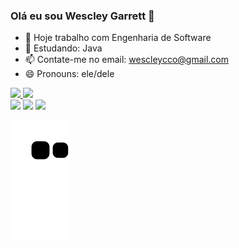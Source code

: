 ### Olá eu sou Wescley Garrett 👋

- 🔭 Hoje trabalho com Engenharia de Software
- 🌱 Estudando: Java
- 📫 Contate-me no email: wescleycco@gmail.com
- 😄 Pronouns: ele/dele




 <div>
  <a href="https://github.com/wescleycco">
  <img height="180em" src="https://github-readme-stats.vercel.app/api?username=wescleycco&show_icons=true&theme=dracula&include_all_commits=true&count_private=true"/>
  <img height="180em" src="https://github-readme-stats.vercel.app/api/top-langs/?username=wescleycco&layout=compact&langs_count=7&theme=dracula"/>
</div>
  
<div> 
    <a href="https://www.instagram.com/wes_c.g" target="_blank"><img src="https://img.shields.io/badge/-Instagram-%23E4405F?style=for-the-badge&logo=instagram&logoColor=white" target="_blank"></a> 
  <a href = "mailto:wescleycco@gmail.com"><img src="https://img.shields.io/badge/Gmail-D14836?style=for-the-badge&logo=gmail&logoColor=white" target="_blank"></a>
  <a href="https://www.linkedin.com/in/wescley-garrett/" target="_blank"><img src="https://img.shields.io/badge/-LinkedIn-%230077B5?style=for-the-badge&logo=linkedin&logoColor=white" target="_blank"></a> 
 
  ![Snake animation](https://github.com/rafaballerini/rafaballerini/blob/output/github-contribution-grid-snake.svg)
 
</div>
